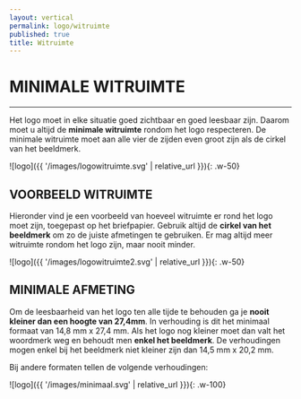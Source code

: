 ```yaml
---
layout: vertical
permalink: logo/witruimte
published: true
title: Witruimte
---
```


# MINIMALE WITRUIMTE
***

Het logo moet in elke situatie goed zichtbaar en goed leesbaar zijn. Daarom moet u altijd de <strong>minimale witruimte</strong> rondom het logo respecteren. De minimale witruimte moet aan alle vier de zijden even groot zijn als de cirkel van het beeldmerk.


![logo]({{ '/images/logowitruimte.svg' | relative_url }}){: .w-50}

## VOORBEELD WITRUIMTE

Hieronder vind je een voorbeeld van hoeveel witruimte er rond het logo moet zijn, toegepast op het briefpapier. Gebruik altijd de <strong>cirkel van het beeldmerk</strong> om zo de juiste afmetingen te gebruiken. Er mag altijd meer witruimte rondom het logo zijn, maar nooit minder.

![logo]({{ '/images/logowitruimte2.svg' | relative_url }}){: .w-50}

## MINIMALE AFMETING

Om de leesbaarheid van het logo ten alle tijde te behouden ga je <strong>nooit kleiner dan een hoogte van 27,4mm</strong>. In verhouding is dit het minimaal formaat van 14,8 mm x 27,4 mm. Als het logo nog kleiner moet dan valt het woordmerk weg en behoudt men <strong>enkel het beeldmerk</strong>. De verhoudingen mogen enkel bij het beeldmerk niet kleiner zijn dan 14,5 mm x 20,2 mm.

Bij andere formaten tellen de volgende verhoudingen:

![logo]({{ '/images/minimaal.svg' | relative_url }}){: .w-100}

